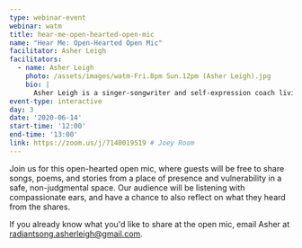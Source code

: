 ```yaml
---
type: webinar-event
webinar: watm
title: hear-me-open-hearted-open-mic
name: "Hear Me: Open-Hearted Open Mic"
facilitator: Asher Leigh
facilitators:
  - name: Asher Leigh
    photo: /assets/images/watm-Fri.8pm Sun.12pm (Asher Leigh).jpg
    bio: |
      Asher Leigh is a singer-songwriter and self-expression coach living in Asheville, NC who performs original music, and offers programs that create safe spaces for body-honoring growth in the areas of creative empowerment and life purpose.
event-type: interactive
day: 3
date: '2020-06-14'
start-time: '12:00'
end-time: '13:00'
link: https://zoom.us/j/7140019519 # Joey Room
---
```


Join us for this open-hearted open mic, where guests will be free to share songs, poems, and stories from a place of presence and vulnerability in a safe, non-judgmental space.  Our audience will be listening with compassionate ears, and have a chance to also reflect on what they heard from the shares.

If you already know what you'd like to share at the open mic, email Asher at <radiantsong.asherleigh@gmail.com>.
